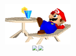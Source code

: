 <div align="center"><img src="/imagens/relax-mario.gif"></div>

<!--ESTATISTICAS-->
<div>
  <a href="https://github.com/Leonardotei">
    <div align="center"><img loading="lazy" height="180em" src="https://github-readme-stats.vercel.app/api/top-langs/?username=Leonardotei&layout=compact&langs_count=7&theme=dracula"/>
  <img loading="lazy" height="180em" src="https://github-readme-stats.vercel.app/api?username=Leonardotei&show_icons=true&theme=dracula&include_all_commits=true&count_private=true"/></div>
</div>


<!--
## Estudando <img width="30" src="/imagens/flying--tails.gif">

<img width="96" height="96" src="https://img.icons8.com/nolan/96/1A6DFF/C822FF/java-coffee-cup-logo.png" alt="java-coffee-cup-logo"/><img width="96" height="96" src="https://img.icons8.com/nolan/96/c-sharp-logo.png" alt="c-sharp-logo"/>
<img width="96" height="96" src="https://img.icons8.com/nolan/96/html-5.png" alt="html-5"/><img width="96" height="96" src="https://img.icons8.com/nolan/96/1A6DFF/C822FF/css3.png" alt="css3"/>
<img width="96" height="96" src="https://img.icons8.com/nolan/96/1A6DFF/C822FF/javascript-logo.png" alt="javascript-logo"/>
<br><img width="250" src="/imagens/sonic.jpg"/>
-->
